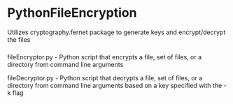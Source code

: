 # PythonFileEncryption

Utilizes cryptography.fernet package to generate keys and encrypt/decrypt the files
#####

fileEncryptor.py - Python script that encrypts a file, set of files, or a directory from command line arguments

fileDecryptor.py - Python script that decrypts a file, set of files, or a directory from command line arguments based on a key specified with the -k flag 
